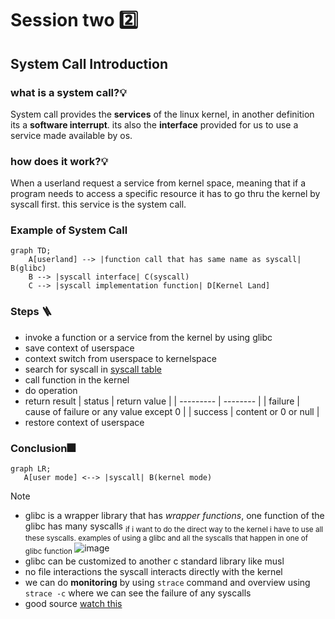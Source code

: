 # Session two 2️⃣
## System Call Introduction 
  ### what is a system call?💡

  System call provides the **services** of the linux kernel, in another definition its a **software interrupt**. its also the **interface** provided for us to use a service made available by os.

  ### how does it work?💡

  When a userland request a service from kernel space, meaning that if a program needs to access a specific resource it has to go thru the kernel by syscall first. this service is the system call.

### Example of System Call
```mermaid
graph TD;
    A[userland] --> |function call that has same name as syscall| B(glibc)
    B --> |syscall interface| C(syscall)
    C --> |syscall implementation function| D[Kernel Land]

```
 ### Steps 🪜
- invoke a function or a service from the kernel by using glibc 
- save context of userspace 
- context switch from userspace to kernelspace
- search for syscall in [syscall table](https://filippo.io/linux-syscall-table/)
- call function in the kernel
- do operation
- return result
  | status | return value |
  | --------- | -------- |
  | failure | cause of failure or any value except 0 |
  | success | content or 0 or null |
- restore context of userspace


### Conclusion🎆
 ```mermaid
graph LR;
    A[user mode] <--> |syscall| B(kernel mode)
```






>[!note]
>* glibc is a wrapper library that has *wrapper functions*, one function of the glibc has many syscalls <sub> if i want to do the direct way to the kernel i have to use all these syscalls. examples of using a glibc and all the syscalls that happen in one of glibc function </sub>
>![image](https://github.com/Reemaa828/Linux_11_5/assets/112731236/f9592e0c-c233-400c-882a-6ee400ecdef2)
>* glibc can be customized to another c standard library like musl
>* no file interactions the syscall interacts directly with the kernel
>* we can do **monitoring** by using `strace` command and overview using `strace -c` where we can see the failure of any syscalls
>* good source [watch this](https://www.youtube.com/watch?v=lhToWeuWWfw)




    
    
    
  

